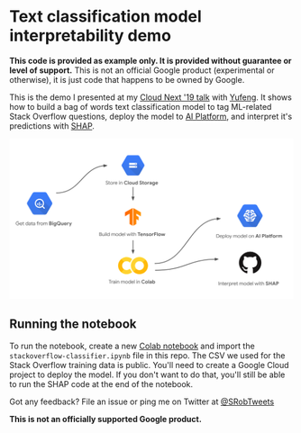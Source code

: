 Text classification model interpretability demo
==========================

**This code is provided as example only. It is provided without guarantee or level of support.** This is not an official Google product (experimental or otherwise), it is just code that happens to be owned by Google.

This is the demo I presented at my [Cloud Next '19 talk](https://www.youtube.com/watch?v=OHIEZ-Scek8) with [Yufeng](https://twitter.com/yufengg). It shows how to build a bag of words text classification model to tag ML-related Stack Overflow questions, deploy the model to [AI Platform](https://cloud.google.com/ai-platform/), and interpret it's predictions with [SHAP](https://github.com/slundberg/shap).

![Architecture diagram](logos.png)

## Running the notebook

To run the notebook, create a new [Colab notebook](http://colab.research.google.com) and import the `stackoverflow-classifier.ipynb` file in this repo. The CSV we used for the Stack Overflow training data is public. You'll need to create a Google Cloud project to deploy the model. If you don't want to do that, you'll still be able to run the SHAP code at the end of the notebook.

Got any feedback? File an issue or ping me on Twitter at [@SRobTweets](https://twitter.com/srobtweets)

**This is not an officially supported Google product.**